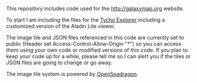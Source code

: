 This repository includes code used for the http://galaxymap.org website.

To start I am including the files for the <a href="http://galaxymap.org/drupal/node/231">Tycho Explorer</a> including a customized version of the Aladin Lite viewer.

The image tile and JSON files referenced in this code are currently set to public (Header set Access-Control-Allow-Origin "*") so you can access them using your own code or modified versions of this code. If you plan to keep your code up for a while, please tell me so I can alert you if the tiles or JSON files are going to change or go away.

The image tile system is powered by <a href="https://openseadragon.github.io/">OpenSeadragon</a>.
